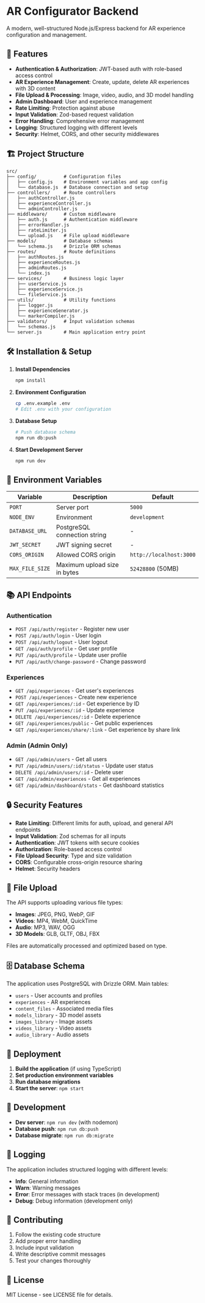 # AR Configurator Backend

A modern, well-structured Node.js/Express backend for AR experience configuration and management.

## 🚀 Features

- **Authentication & Authorization**: JWT-based auth with role-based access control
- **AR Experience Management**: Create, update, delete AR experiences with 3D content
- **File Upload & Processing**: Image, video, audio, and 3D model handling
- **Admin Dashboard**: User and experience management
- **Rate Limiting**: Protection against abuse
- **Input Validation**: Zod-based request validation
- **Error Handling**: Comprehensive error management
- **Logging**: Structured logging with different levels
- **Security**: Helmet, CORS, and other security middlewares

## 🏗️ Project Structure

```
src/
├── config/          # Configuration files
│   ├── config.js    # Environment variables and app config
│   └── database.js  # Database connection and setup
├── controllers/     # Route controllers
│   ├── authController.js
│   ├── experienceController.js
│   └── adminController.js
├── middleware/      # Custom middleware
│   ├── auth.js      # Authentication middleware
│   ├── errorHandler.js
│   ├── rateLimiter.js
│   └── upload.js    # File upload middleware
├── models/          # Database schemas
│   └── schema.js    # Drizzle ORM schemas
├── routes/          # Route definitions
│   ├── authRoutes.js
│   ├── experienceRoutes.js
│   ├── adminRoutes.js
│   └── index.js
├── services/        # Business logic layer
│   ├── userService.js
│   ├── experienceService.js
│   └── fileService.js
├── utils/           # Utility functions
│   ├── logger.js
│   ├── experienceGenerator.js
│   └── markerCompiler.js
├── validators/      # Input validation schemas
│   └── schemas.js
└── server.js        # Main application entry point
```

## 🛠️ Installation & Setup

1. **Install Dependencies**
   ```bash
   npm install
   ```

2. **Environment Configuration**
   ```bash
   cp .env.example .env
   # Edit .env with your configuration
   ```

3. **Database Setup**
   ```bash
   # Push database schema
   npm run db:push
   ```

4. **Start Development Server**
   ```bash
   npm run dev
   ```

## 🔧 Environment Variables

| Variable | Description | Default |
|----------|-------------|---------|
| `PORT` | Server port | `5000` |
| `NODE_ENV` | Environment | `development` |
| `DATABASE_URL` | PostgreSQL connection string | - |
| `JWT_SECRET` | JWT signing secret | - |
| `CORS_ORIGIN` | Allowed CORS origin | `http://localhost:3000` |
| `MAX_FILE_SIZE` | Maximum upload size in bytes | `52428800` (50MB) |

## 📚 API Endpoints

### Authentication
- `POST /api/auth/register` - Register new user
- `POST /api/auth/login` - User login
- `POST /api/auth/logout` - User logout
- `GET /api/auth/profile` - Get user profile
- `PUT /api/auth/profile` - Update user profile
- `PUT /api/auth/change-password` - Change password

### Experiences
- `GET /api/experiences` - Get user's experiences
- `POST /api/experiences` - Create new experience
- `GET /api/experiences/:id` - Get experience by ID
- `PUT /api/experiences/:id` - Update experience
- `DELETE /api/experiences/:id` - Delete experience
- `GET /api/experiences/public` - Get public experiences
- `GET /api/experiences/share/:link` - Get experience by share link

### Admin (Admin Only)
- `GET /api/admin/users` - Get all users
- `PUT /api/admin/users/:id/status` - Update user status
- `DELETE /api/admin/users/:id` - Delete user
- `GET /api/admin/experiences` - Get all experiences
- `GET /api/admin/dashboard/stats` - Get dashboard statistics

## 🔒 Security Features

- **Rate Limiting**: Different limits for auth, upload, and general API endpoints
- **Input Validation**: Zod schemas for all inputs
- **Authentication**: JWT tokens with secure cookies
- **Authorization**: Role-based access control
- **File Upload Security**: Type and size validation
- **CORS**: Configurable cross-origin resource sharing
- **Helmet**: Security headers

## 📁 File Upload

The API supports uploading various file types:
- **Images**: JPEG, PNG, WebP, GIF
- **Videos**: MP4, WebM, QuickTime
- **Audio**: MP3, WAV, OGG
- **3D Models**: GLB, GLTF, OBJ, FBX

Files are automatically processed and optimized based on type.

## 🗄️ Database Schema

The application uses PostgreSQL with Drizzle ORM. Main tables:
- `users` - User accounts and profiles
- `experiences` - AR experiences
- `content_files` - Associated media files
- `models_library` - 3D model assets
- `images_library` - Image assets
- `videos_library` - Video assets
- `audio_library` - Audio assets

## 🚀 Deployment

1. **Build the application** (if using TypeScript)
2. **Set production environment variables**
3. **Run database migrations**
4. **Start the server**: `npm start`

## 🧪 Development

- **Dev server**: `npm run dev` (with nodemon)
- **Database push**: `npm run db:push`
- **Database migrate**: `npm run db:migrate`

## 📝 Logging

The application includes structured logging with different levels:
- **Info**: General information
- **Warn**: Warning messages
- **Error**: Error messages with stack traces (in development)
- **Debug**: Debug information (development only)

## 🤝 Contributing

1. Follow the existing code structure
2. Add proper error handling
3. Include input validation
4. Write descriptive commit messages
5. Test your changes thoroughly

## 📄 License

MIT License - see LICENSE file for details.
